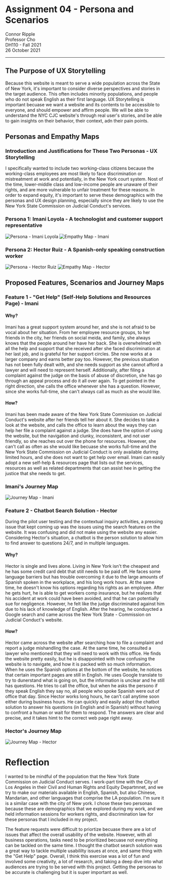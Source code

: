 # Assignment 04 - Persona and Scenarios

Connor Ripple <br>
Professor Cho <br>
DH110 - Fall 2021 <br>
26 October 2021 <br>

---

## The Purpose of UX Storytelling

Because this website is meant to serve a wide population across the State of New York, it's important to consider diverse perspectives and stories in the target audience. This often includes minority populations, and people who do not speak English as their first language. UX Storytelling is important becuase we want a website and its contents to be accessible to everyone, and should empower and affirm people. We will be able to understand the NYC CJC website's through real user's stories, and be able to gain insights on their behavior, their context, adn their pain points. 

## Personas and Empathy Maps

### Introduction and Justifications for These Two Personas - UX Storytelling

I specifically wanted to include two working-class citizens because the working-class employees are most likely to face discrimination or mistreatment at work and potentially, in the New York court system. Nost of the time, lower-middle class and low-income people are unaware of their rights, and are more vulnerable to unfair treatment for these reasons. In order to expand equity, it's important to serve these demographics with the personas and UX design planning, especially since they are likely to use the New York State Commission on Judicial Conduct's services. 

### Persona 1: Imani Loyola - A technologist and customer support representative

![Persona - Imani Loyola](https://user-images.githubusercontent.com/91553088/138819166-200ad3e1-df13-48ba-9f57-3b5c8b89464a.png)
![Empathy Map - Imani](https://user-images.githubusercontent.com/91553088/138819491-c99c6bdf-dcb7-4a3e-b7a8-197d8448c443.png)


### Persona 2: Hector Ruiz - A Spanish-only speaking construction worker 

![Persona - Hector Ruiz](https://user-images.githubusercontent.com/91553088/138819311-224bff8b-6845-47cf-911e-94a6bcaf47d0.png)
![Empathy Map - Hector](https://user-images.githubusercontent.com/91553088/138819511-34f03a4f-0457-4c05-9916-9f3c3b990f09.png)

## Proposed Features, Scenarios and Journey Maps

### Feature 1 - "Get Help" (Self-Help Solutions and Resources Page) - Imani

#### Why?

Imani has a great support system around her, and she is not afraid to be vocal about her situation. From her employee resource groups, to her friends in the city, her friends on social meida, and family, she always knows that the people around her have her back. She is overwhelmed with all the help and support that she received after she faced discrimination at her last job, and is grateful for her support circles. She now works at a larger company and earns better pay too. However, the previous situation has not been fully dealt with, and she needs support as she cannot afford a lawyer and will need to represent herself. Additionally, after filing a complaint against the judge on the basis of abuse of discretion, she has go through an appeal process and do it all over again. To get pointed in the right direction, she calls the office whenever she has a question. However, since she works full-time, she can't always call as much as she would like. 

#### How? 

Imani has been made aware of the New York State Commission on Judicial Conduct's website after her friends tell her about it. She decides to take a look at the website, and calls the office to learn about the ways they can help her file a complaint against a judge. She does have the option of using the website, but the navigation and clunky, inconsistent, and not user friendly, so she reaches out over the phone for resources. However, she can't call as often as she would like becuase she works full-time and the New York State Commission on Judicial Conduct is only available durirng limited hours, and she does not want to get help over email. Imani can easily adopt a new self-help & resources page that lists out the services, resources as well as related departments that can assist hee in getting the justice that she needs to get. 

### Imani's Journey Map

![Journey Map - Imani](https://user-images.githubusercontent.com/91553088/138827598-d6d5d6bf-bcfc-45a7-a6ff-dda8f7e4efef.png)

### Feature 2 - Chatbot Search Solution - Hector

During the pilot user testing and the contextual inquiry activities, a pressing issue that kept coming up was the issues using the search features on the website. It was confusing and did not make using the website any easier. Considering Hector's situation, a chatbot is the person solution to allow him to find answer to questions 24/7, and in multiple languages. 

#### Why? 

Hector is single and lives alone. Living in New York isn't the cheapest and he has some credit card debt that still needs to be paid off. He faces some language barriers but has trouble overcoming it due to the large amounts of Spanish spoken in the workplace, and his long work hours. At the same time, he doesn't know his options regarding his rights as an employee. After he gets hurt, he is able to get workers comp insurance, but he realizes that his accident at work could have been avoided, and that he can potentially sue for negligence. However, he felt like the  judge discriminated against him due to his lack of knowledge of English. After the hearing, he conduycted a Google search and came across the New York State - Commission on Judicial Conduct's website.  

#### How?

Hector came across the website after searching how to file a complaint and report a judge mishandling the case. At the same time, he consulted a lawyer who mentioned that they will need to work with this office. He finds the website pretty easily, but he is disappointed with how confusing the website is to navigate, and how it is packed with so much information. When he uses the Spanish options at the bottom of the website, he notices that certain important pages are still in English. He uses Google translate to try to dunerstand what is going on, but the information is unclear and he still has questions. He tries to call the office, but when he asks the persono if they speak English they say no, all people who spoke Spanish were out of office that day. Since Hector works long hours, he can't call anytime soon either during business hours. He can quickly and easily adopt the chatbot solution to answer his questions (in English and in Spanish) without having to confront a human or wait for them to respond. The answers are clear and precise, and it takes himt to the correct web page right away.  

### Hector's Journey Map

![Journey Map - Hector](https://user-images.githubusercontent.com/91553088/138821452-17cd3675-a3d0-4d7b-9bd6-49f8d5c37629.png)

# Reflection

I wanted to be mindful of the population that the New York State Commission on Judicial Conduct serves. I work-part time with the City of Los Angeles in their Civil and Human Rights and Equity Departmnet, and we try to make our materials available in English, Spanish, but also Chinese, Mandarian, and other languages that comprise the LA population. I'm sure it is a similar case with the city of New york. I chose these two personas because these are demographics that we explored during my work, and we held information sessions for workers rights, and discrimination law for these personas that I included in my project. 

The feature requests were difficult to priortize becuase there are a lot of issues that affect the overall usability of the website. However, with all business operations, tasks need to be prioritized becuase not everything can be tackled on the same time. I thought the chatbot search solution was a great way to tackle multiple usabililty issues at once, and same thing with the "Get Help" page. Overall, I think this exercise was a lot of fun and involved some creativity, a lot of research, and taking a deep dive into what audiences are trying to be served with this project. Getting the personas to be accurate is challenging but it is super important as well. 

